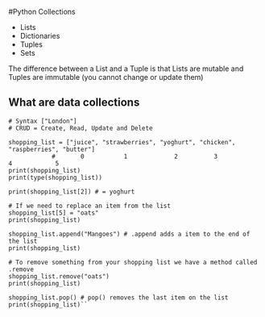 #Python Collections 

- Lists
- Dictionaries 
- Tuples
- Sets

The difference between a List and a Tuple is that Lists are mutable and Tuples are immutable (you cannot change or update them)

## What are data collections

```# Lists
# Syntax ["London"]
# CRUD = Create, Read, Update and Delete

shopping_list = ["juice", "strawberries", "yoghurt", "chicken", "raspberries", "butter"]
            #       0           1             2          3            4            5
print(shopping_list)
print(type(shopping_list))

print(shopping_list[2]) # = yoghurt

# If we need to replace an item from the list
shopping_list[5] = "oats"
print(shopping_list)

shopping_list.append("Mangoes") # .append adds a item to the end of the list
print(shopping_list)

# To remove something from your shopping list we have a method called .remove
shopping_list.remove("oats")
print(shopping_list)

shopping_list.pop() # pop() removes the last item on the list 
print(shopping_list)``
